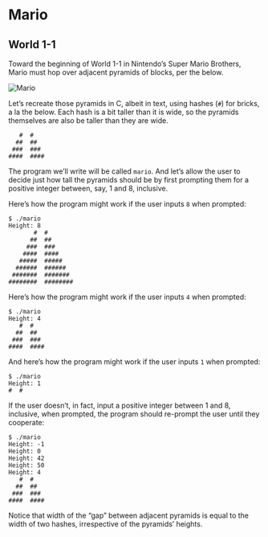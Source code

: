 # Mario

## World 1-1

Toward the beginning of World 1-1 in Nintendo’s Super Mario Brothers, Mario must hop over adjacent pyramids of blocks, per the below.

![Mario](https://cs50.harvard.edu/x/2021/psets/1/mario/more/pyramids.png)

Let’s recreate those pyramids in C, albeit in text, using hashes (`#`) for bricks, a la the below. Each hash is a bit taller than it is wide, so the pyramids themselves are also be taller than they are wide.
```
   #  #
  ##  ##
 ###  ###
####  ####
```
The program we’ll write will be called `mario`. And let’s allow the user to decide just how tall the pyramids should be by first prompting them for a positive integer between, say, 1 and 8, inclusive.

Here’s how the program might work if the user inputs `8` when prompted:
```
$ ./mario
Height: 8
       #  #
      ##  ##
     ###  ###
    ####  ####
   #####  #####
  ######  ######
 #######  #######
########  ########
```
Here’s how the program might work if the user inputs `4` when prompted:
```
$ ./mario
Height: 4
   #  #
  ##  ##
 ###  ###
####  ####
```
And here’s how the program might work if the user inputs `1` when prompted:
```
$ ./mario
Height: 1
#  #
```
If the user doesn’t, in fact, input a positive integer between 1 and 8, inclusive, when prompted, the program should re-prompt the user until they cooperate:
```
$ ./mario
Height: -1
Height: 0
Height: 42
Height: 50
Height: 4
   #  #
  ##  ##
 ###  ###
####  ####
```
Notice that width of the “gap” between adjacent pyramids is equal to the width of two hashes, irrespective of the pyramids’ heights.
